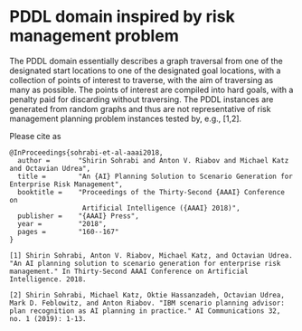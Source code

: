 # PDDL domain inspired by risk management problem

The PDDL domain essentially describes a graph traversal from one of the designated start locations to one of the designated goal locations, with a collection of points of interest to traverse, with the aim of traversing as many as possible. The points of interest are compiled into hard goals, with a penalty paid for discarding without traversing.
The PDDL instances are generated from random graphs and thus are not representative of risk management planning problem instances tested by, e.g., [1,2].

Please cite as 

```
@InProceedings{sohrabi-et-al-aaai2018,
  author =       "Shirin Sohrabi and Anton V. Riabov and Michael Katz and Octavian Udrea",
  title =        "An {AI} Planning Solution to Scenario Generation for Enterprise Risk Management",
  booktitle =    "Proceedings of the Thirty-Second {AAAI} Conference on
                  Artificial Intelligence ({AAAI} 2018)",
  publisher =    "{AAAI} Press",
  year =         "2018",
  pages =        "160--167"
}
```


```
[1] Shirin Sohrabi, Anton V. Riabov, Michael Katz, and Octavian Udrea. "An AI planning solution to scenario generation for enterprise risk management." In Thirty-Second AAAI Conference on Artificial Intelligence. 2018.

[2] Shirin Sohrabi, Michael Katz, Oktie Hassanzadeh, Octavian Udrea, Mark D. Feblowitz, and Anton Riabov. "IBM scenario planning advisor: plan recognition as AI planning in practice." AI Communications 32, no. 1 (2019): 1-13.
```